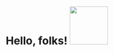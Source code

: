 # Hello, folks\! <img src="https://media.giphy.com/media/26AHJRDdK0iTyu1xK/giphy.gif" width="100px">
<!--![Header](/AnnanyaPandey.png)-->
<!--![Header](https://media.giphy.com/media/1XCcD9VLQZ2Io/giphy.gif)-->
<!--### Hi there 👋-->
<!--width="30px"-->

<!--
**Annanya481/Annanya481** is a ✨ _special_ ✨ repository because its `README.md` (this file) appears on your GitHub profile.

Here are some ideas to get you started:

- 🔭 I’m currently working on ...
- 🌱 I’m currently learning ...
- 👯 I’m looking to collaborate on ...
- 🤔 I’m looking for help with ...
- 💬 Ask me about ...
- 📫 How to reach me: ...
- 😄 Pronouns: ...
- ⚡ Fun fact: ...
-->
